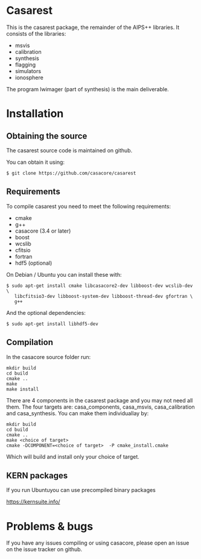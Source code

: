 
# Casarest

This is the casarest package, the remainder of the AIPS++
libraries. It consists of the libraries:
 * msvis
 * calibration
 * synthesis
 * flagging
 * simulators
 * ionosphere

The program lwimager (part of synthesis) is the main deliverable.


# Installation

## Obtaining the source

The casarest source code is maintained on github.

You can obtain it using:

```
$ git clone https://github.com/casacore/casarest
```

## Requirements

To compile casarest you need to meet the following requirements:


* cmake
* g++
* casacore (3.4 or later)
* boost
* wcslib
* cfitsio
* fortran 
* hdf5 (optional)


On Debian / Ubuntu you can install these with:
``` 
$ sudo apt-get install cmake libcasacore2-dev libboost-dev wcslib-dev \
   libcfitsio3-dev libboost-system-dev libboost-thread-dev gfortran \
   g++
```

And the optional dependencies:
``` 
$ sudo apt-get install libhdf5-dev
```

## Compilation

In the casacore source folder run:
```
mkdir build
cd build
cmake ..
make 
make install
```

There are 4 components in the casarest package and you may not need all them. The four targets are: casa_components, casa_msvis, casa_calibration and casa_synthesis. You can make them individuallay by:
```
mkdir build
cd build
cmake ..
make <choice of target>
cmake -DCOMPONENT=<choice of target>  -P cmake_install.cmake 
```
Which will build and install only your choice of target.


## KERN packages

If you run Ubuntuyou can use precompiled binary packages

https://kernsuite.info/


# Problems & bugs

If you have any issues compiling or using casacore, please open an issue on
the issue tracker on github.

